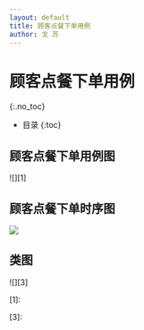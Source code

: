```yaml
---
layout: default
title: 顾客点餐下单用例
author: 戈 苏
---
```


# 顾客点餐下单用例
{:.no_toc}

* 目录
{:toc}

## 顾客点餐下单用例图
![][1]

## 顾客点餐下单时序图
![][2]

## 类图
![][3]

[1]:

[2]:images/sys-sequence-diagram/order_v2.png

[3]:
